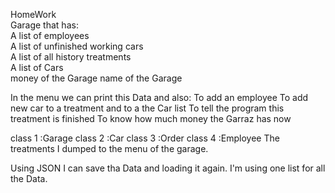 HomeWork <br>
Garage that has:<br>
A list of employees<br>
A list of unfinished working cars<br>
A list of all history treatments<br>
A list of Cars<br>
money of the Garage
name of the Garage

In the menu we can print this Data and also:
To add an employee
To add new car to a treatment and to a the Car list
To tell the program this treatment is finished
To know how much money the Garraz has now


class 1 :Garage
class 2 :Car
class 3 :Order
class 4 :Employee
The treatments I dumped to the menu of the garage.

Using JSON I can save tha Data and loading it again.
I'm using one list for all the Data.

